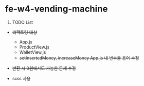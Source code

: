 # fe-w4-vending-machine

1. TODO List

- ~~리팩토링 대상~~
  - App.js
  - ProductView.js
  - WalletView.js
  - ~~setInsertedMoney, increaseMoney App.js 내 변수들 용어 수정~~
- ~~반환 시 0원에서도 가능한 문제 수정~~

- scss 사용
